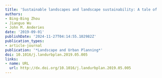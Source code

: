 ```yaml
---
title: 'Sustainable landscapes and landscape sustainability: A tale of two concepts'
authors:
- Bing-Bing Zhou
- Jianguo Wu
- John M. Anderies
date: '2019-09-01'
publishDate: '2024-11-27T04:14:55.102982Z'
publication_types:
- article-journal
publication: '*Landscape and Urban Planning*'
doi: 10.1016/j.landurbplan.2019.05.005
links:
- name: URL
  url: http://dx.doi.org/10.1016/j.landurbplan.2019.05.005
---
```

